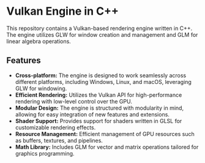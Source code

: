 # Vulkan Engine in C++

This repository contains a Vulkan-based rendering engine written in C++. The engine utilizes GLW for window creation and management and GLM for linear algebra operations.

## Features

- **Cross-platform:** The engine is designed to work seamlessly across different platforms, including Windows, Linux, and macOS, leveraging GLW for windowing.
- **Efficient Rendering:** Utilizes the Vulkan API for high-performance rendering with low-level control over the GPU.
- **Modular Design:** The engine is structured with modularity in mind, allowing for easy integration of new features and extensions.
- **Shader Support:** Provides support for shaders written in GLSL for customizable rendering effects.
- **Resource Management:** Efficient management of GPU resources such as buffers, textures, and pipelines.
- **Math Library:** Includes GLM for vector and matrix operations tailored for graphics programming.
